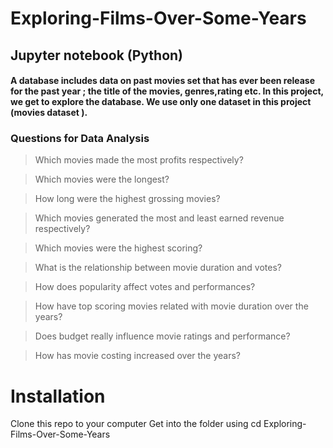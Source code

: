 # Exploring-Films-Over-Some-Years
## Jupyter notebook (Python)
#### A  database includes data on past movies set that has ever been release for the past year ; the title of the movies, genres,rating etc. In this project, we get to explore the  database. We use only one dataset in this project (movies dataset ).
### Questions for Data Analysis

>Which movies made the most profits respectively?

>Which movies were the longest?

>How long were the highest grossing movies?

>Which movies generated the most and least earned revenue respectively?

>Which movies were the highest scoring?

>What is the relationship between movie duration and votes?

>How does popularity affect votes and performances?

>How have top scoring movies related with movie duration over the years?

>Does budget really influence movie ratings and performance?

>How has movie costing increased over the years? 





# Installation
Clone this repo to your computer
Get into the folder using cd Exploring-Films-Over-Some-Years
